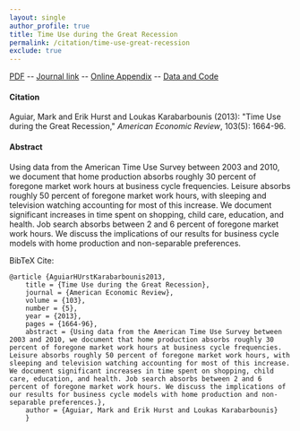 ```yaml
---
layout: single 
author_profile: true 
title: Time Use during the Great Recession 
permalink: /citation/time-use-great-recession
exclude: true
---
```


[PDF](https://markaguiar.github.io/files/TUGR.pdf) -- [Journal link](http://dx.doi.org/10.1257/aer.103.5.1664) -- [Online Appendix](https://markaguiar.github.io/files/time_appendix.pdf) -- [Data and Code](https://github.com/markaguiar/Time-Use-Great-Recession)
#### Citation

Aguiar, Mark and Erik Hurst and Loukas Karabarbounis (2013): "Time Use during the Great Recession," *American Economic Review*, 103(5): 1664-96.

#### Abstract

Using data from the American Time Use Survey between 2003 and 2010, we document that home production absorbs roughly 30 percent of foregone market work hours at business cycle frequencies. Leisure absorbs roughly 50 percent of foregone market work hours, with sleeping and television watching accounting for most of this increase. We document significant increases in time spent on shopping, child care, education, and health. Job search absorbs between 2 and 6 percent of foregone market work hours. We discuss the implications of our results for business cycle models with home production and non-separable preferences.

BibTeX Cite:

	@article {AguiarHUrstKarabarbounis2013,
		title = {Time Use during the Great Recession},
		journal = {American Economic Review},
		volume = {103},
		number = {5},
		year = {2013},
		pages = {1664-96},
		abstract = {Using data from the American Time Use Survey between 2003 and 2010, we document that home production absorbs roughly 30 percent of foregone market work hours at business cycle frequencies. Leisure absorbs roughly 50 percent of foregone market work hours, with sleeping and television watching accounting for most of this increase. We document significant increases in time spent on shopping, child care, education, and health. Job search absorbs between 2 and 6 percent of foregone market work hours. We discuss the implications of our results for business cycle models with home production and non-separable preferences.},
		author = {Aguiar, Mark and Erik Hurst and Loukas Karabarbounis}
		}